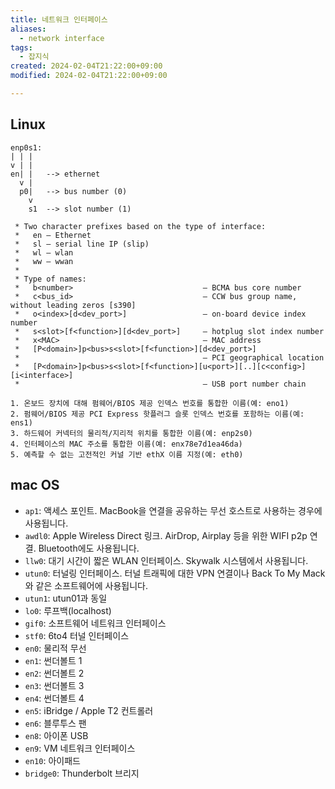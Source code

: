 ```yaml
---
title: 네트워크 인터페이스
aliases:
  - network interface
tags:
  - 잡지식
created: 2024-02-04T21:22:00+09:00
modified: 2024-02-04T21:22:00+09:00

---
```



## Linux
```
enp0s1:
| | |
v | |
en| |   --> ethernet
  v |
  p0|   --> bus number (0)
    v
    s1  --> slot number (1)
```

```
 * Two character prefixes based on the type of interface:
 *   en — Ethernet
 *   sl — serial line IP (slip)
 *   wl — wlan
 *   ww — wwan
 *
 * Type of names:
 *   b<number>                             — BCMA bus core number
 *   c<bus_id>                             — CCW bus group name, without leading zeros [s390]
 *   o<index>[d<dev_port>]                 — on-board device index number
 *   s<slot>[f<function>][d<dev_port>]     — hotplug slot index number
 *   x<MAC>                                — MAC address
 *   [P<domain>]p<bus>s<slot>[f<function>][d<dev_port>]
 *                                         — PCI geographical location
 *   [P<domain>]p<bus>s<slot>[f<function>][u<port>][..][c<config>][i<interface>]
 *                                         — USB port number chain

```

```
1. 온보드 장치에 대해 펌웨어/BIOS 제공 인덱스 번호를 통합한 이름(예: eno1)
2. 펌웨어/BIOS 제공 PCI Express 핫플러그 슬롯 인덱스 번호를 포함하는 이름(예: ens1)
3. 하드웨어 커넥터의 물리적/지리적 위치를 통합한 이름(예: enp2s0)
4. 인터페이스의 MAC 주소를 통합한 이름(예: enx78e7d1ea46da)
5. 예측할 수 없는 고전적인 커널 기반 ethX 이름 지정(예: eth0)
```
## mac OS

- `ap1`: 액세스 포인트. MacBook을 연결을 공유하는 무선 호스트로 사용하는 경우에 사용됩니다.
- `awdl0`: Apple Wireless Direct 링크. AirDrop, Airplay 등을 위한 WIFI p2p 연결. Bluetooth에도 사용됩니다.
- `llw0`: 대기 시간이 짧은 WLAN 인터페이스. Skywalk 시스템에서 사용됩니다.
- `utun0`: 터널링 인터페이스. 터널 트래픽에 대한 VPN 연결이나 Back To My Mack와 같은 소프트웨어에 사용됩니다.
- `utun1`: utun01과 동일
- `lo0`: 루프백(localhost)
- `gif0`: 소프트웨어 네트워크 인터페이스
- `stf0`: 6to4 터널 인터페이스
- `en0`: 물리적 무선
- `en1`: 썬더볼트 1
- `en2`: 썬더볼트 2
- `en3`: 썬더볼트 3
- `en4`: 썬더볼트 4
- `en5`: iBridge / Apple T2 컨트롤러
- `en6`: 블루투스 팬
- `en8`: 아이폰 USB
- `en9`: VM 네트워크 인터페이스
- `en10`: 아이패드
- `bridge0`: Thunderbolt 브리지